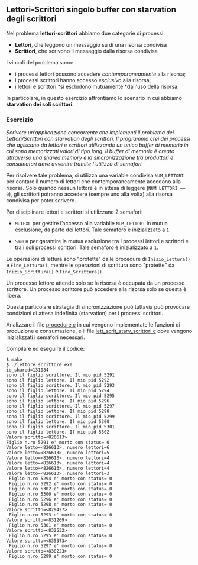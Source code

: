 ## Lettori-Scrittori singolo buffer con starvation degli scrittori

Nel problema **lettori-scrittori** abbiamo due categorie di processi:

- **Lettori**, che leggono un messaggio su di una risorsa condivisa
- **Scrittori**, che scrivono il messaggio dalla risorsa condivisa

I vincoli del problema sono:

- i processi lettori possono accedere *contemporaneamente* alla risorsa;
- i processi scrittori hanno accesso *esclusivo* alla risorsa;
- i lettori e scrittori *si escludono mutuamente *dall'uso della risorsa.

In particolare, in questo esercizio affrontiamo lo scenario in cui abbiamo **starvation dei soli scrittori**.

### Esercizio

*Scrivere un’applicazione concorrente che implementi il problema dei Lettori/Scrittori con starvation degli scrittori.
Il programma crei dei processi che agiscano da lettori e scrittori utilizzando un unico buffer di memoria in cui sono memorizzati valori di tipo long. Il buffer di memoria è creato attraverso una shared memory e la sincronizzazione tra produttori e consumatori deve avvenire tramite l'utilizzo di semafori.*

Per risolvere tale problema, si utilizza una variable condivisa ``NUM_LETTORI`` per contare il numero di lettori che contemporaneamente accedono alla risorsa. Solo quando nessun lettore è in attesa di leggere (``NUM_LETTORI == 0``), gli scrittori potranno accedere (sempre uno alla volta) alla risorsa condivisa per poter scrivere.

Per disciplinare lettori e scrittori si utilizzano 2 semafori:

- ``MUTEXL`` per gestire l’accesso alla variabile ``NUM_LETTORI`` in mutua esclusione, da parte dei lettori. Tale semaforo è inizializzato a ``1``.

- ``SYNCH`` per garantire la mutua esclusione tra i processi lettori e scrittori e tra i soli processi scrittori. Tale semaforo è inizializzato a ``1``.

Le operazioni di lettura sono "protette" dalle procedure di ``Inizio_Lettura()`` e ``Fine_Lettura()``, mentre le operazioni di scrittura sono "protette" da ``Inizio_Scrittura()`` e ``Fine_Scrittura()``.

Un processo lettore attende solo se la risorsa è occupata da un processo scrittore. Un processo scrittore può accedere alla risorsa solo se questa è libera.

Questa particolare strategia di sincronizzazione può tuttavia può provocare condizioni di attesa indefinita (starvation) per i processi scrittori.

Analizzare il file [procedure.c](procedure.c) in cui vengono implementate le funzioni di produzione e consumazione, e il file [lett_scrit_starv_scrittori.c](lett_scrit_starv_scrittori.c) dove vengono inizializzati i semafori necessari.

Compilare ed eseguire il codice:

```console
$ make
$ ./lettore_scrittore_exe
id_shared=131084
sono il figlio scrittore. Il mio pid 5291
sono il figlio lettore. Il mio pid 5292
sono il figlio scrittore. Il mio pid 5293
sono il figlio lettore. Il mio pid 5294
sono il figlio scrittore. Il mio pid 5295
sono il figlio lettore. Il mio pid 5296
sono il figlio scrittore. Il mio pid 5297
sono il figlio lettore. Il mio pid 5298
sono il figlio scrittore. Il mio pid 5299
sono il figlio lettore. Il mio pid 5300
sono il figlio scrittore. Il mio pid 5301
sono il figlio lettore. Il mio pid 5302
Valore scritto=<826613>
Figlio n.ro 5291 e' morto con status= 0
Valore letto=<826613>, numero lettori=6
Valore letto=<826613>, numero lettori=5
Valore letto=<826613>, numero lettori=4
Valore letto=<826613>, numero lettori=4
Valore letto=<826613>, numero lettori=4
Valore letto=<826613>, numero lettori=3
 Figlio n.ro 5294 e' morto con status= 0
 Figlio n.ro 5292 e' morto con status= 0
 Figlio n.ro 5302 e' morto con status= 0
 Figlio n.ro 5300 e' morto con status= 0
 Figlio n.ro 5296 e' morto con status= 0
 Figlio n.ro 5298 e' morto con status= 0
Valore scritto=<829427>
 Figlio n.ro 5293 e' morto con status= 0
Valore scritto=<831269>
 Figlio n.ro 5301 e' morto con status= 0
Valore scritto=<832532>
 Figlio n.ro 5295 e' morto con status= 0
Valore scritto=<835373>
 Figlio n.ro 5297 e' morto con status= 0
Valore scritto=<838223>
 Figlio n.ro 5299 e' morto con status= 0
```





